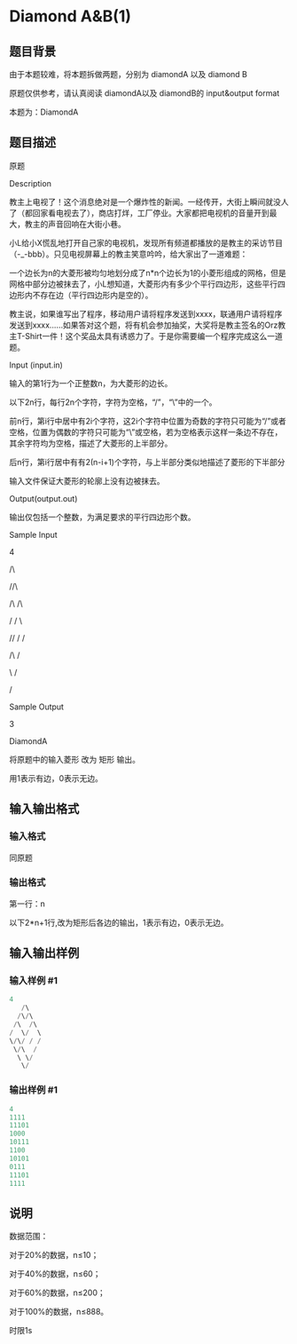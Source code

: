 # Diamond A&amp;B(1)

## 题目背景

由于本题较难，将本题拆做两题，分别为 diamondA 以及 diamond B

原题仅供参考，请认真阅读 diamondA以及 diamondB的 input&output format

本题为：DiamondA

## 题目描述

原题

Description

教主上电视了！这个消息绝对是一个爆炸性的新闻。一经传开，大街上瞬间就没人了（都回家看电视去了），商店打烊，工厂停业。大家都把电视机的音量开到最大，教主的声音回响在大街小巷。

小L给小X慌乱地打开自己家的电视机，发现所有频道都播放的是教主的采访节目（-\_-bbb）。只见电视屏幕上的教主笑意吟吟，给大家出了一道难题：

一个边长为n的大菱形被均匀地划分成了n\*n个边长为1的小菱形组成的网格，但是网格中部分边被抹去了，小L想知道，大菱形内有多少个平行四边形，这些平行四边形内不存在边（平行四边形内是空的）。

教主说，如果谁写出了程序，移动用户请将程序发送到xxxx，联通用户请将程序发送到xxxx……如果答对这个题，将有机会参加抽奖，大奖将是教主签名的Orz教主T-Shirt一件！这个奖品太具有诱惑力了。于是你需要编一个程序完成这么一道题。

Input (input.in)

输入的第1行为一个正整数n，为大菱形的边长。

以下2n行，每行2n个字符，字符为空格，“/”，“\”中的一个。

前n行，第i行中居中有2i个字符，这2i个字符中位置为奇数的字符只可能为“/”或者空格，位置为偶数的字符只可能为“\”或空格，若为空格表示这样一条边不存在，其余字符均为空格，描述了大菱形的上半部分。

后n行，第i行居中有有2(n-i+1)个字符，与上半部分类似地描述了菱形的下半部分

输入文件保证大菱形的轮廓上没有边被抹去。

Output(output.out)

输出仅包括一个整数，为满足要求的平行四边形个数。

Sample Input

4

/\

/\/\

/\ /\

/ \/ \

\/\/ / /

\/\ /

\ \/

\/

Sample Output

3

DiamondA

将原题中的输入菱形 改为 矩形 输出。

用1表示有边，0表示无边。

## 输入输出格式

### 输入格式

同原题

### 输出格式

第一行：n

以下2\*n+1行,改为矩形后各边的输出，1表示有边，0表示无边。

## 输入输出样例

### 输入样例 #1

```cpp
4
   /\   
  /\/\  
 /\  /\ 
/  \/  \
\/\/ / /
 \/\  / 
  \ \/  
   \/   

```
### 输出样例 #1

```cpp
4
1111
11101
1000
10111
1100
10101
0111
11101
1111

```
## 说明

数据范围：

对于20%的数据，n≤10；

对于40%的数据，n≤60；

对于60%的数据，n≤200；

对于100%的数据，n≤888。

时限1s

